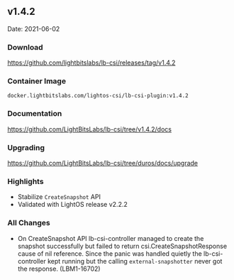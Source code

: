 ## v1.4.2

Date: 2021-06-02

### Download

https://github.com/lightbitslabs/lb-csi/releases/tag/v1.4.2

### Container Image

`docker.lightbitslabs.com/lightos-csi/lb-csi-plugin:v1.4.2`

### Documentation

https://github.com/LightBitsLabs/lb-csi/tree/v1.4.2/docs

### Upgrading

https://github.com/LightBitsLabs/lb-csi/tree/duros/docs/upgrade

### Highlights

 * Stabilize `CreateSnapshot` API
 * Validated with LightOS release v2.2.2

### All Changes

  * On CreateSnapshot API lb-csi-controller managed to create the snapshot successfully but failed to return csi.CreateSnapshotResponse cause of nil reference. Since the panic was handled quietly the lb-csi-controller kept running but the calling `external-snapshotter` never got the response. (LBM1-16702)
